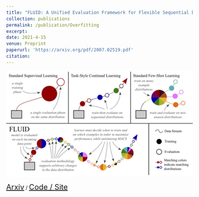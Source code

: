 ```yaml
---
title: "FLUID: A Unified Evaluation Framework for Flexible Sequential Data"
collection: publications
permalink: /publication/Overfitting
excerpt: 
date: 2021-4-15
venue: Preprint
paperurl: 'https://arxiv.org/pdf/2007.02519.pdf'
citation: 
---
```

<p float="left">
<img src="/images/teaser_fig_fluid_all_caps.jpg" width = "700"/>
</p>
<a style="font-size:20px" href="https://arxiv.org/abs/2007.02519">Arxiv</a> / <a style="font-size:20px" href="https://github.com/RAIVNLab/FLUID">Code / </a> <a style="font-size:20px" href="https://github.com/RAIVNLab/FLUID">Site  </a>
